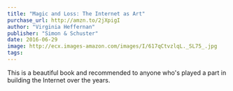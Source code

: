 ```yaml
---
title: "Magic and Loss: The Internet as Art"
purchase_url: http://amzn.to/2jXpigI
author: "Virginia Heffernan"
publisher: "Simon & Schuster"
date: 2016-06-29
image: http://ecx.images-amazon.com/images/I/617qCtvzlqL._SL75_.jpg
tags:
---
```


This is a beautiful book and recommended to anyone who's played a part in building the Internet over the years.
